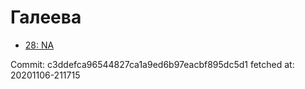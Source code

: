 # Галеева
- [28: NA](28.md)

Commit: c3ddefca96544827ca1a9ed6b97eacbf895dc5d1
 fetched at: 20201106-211715
